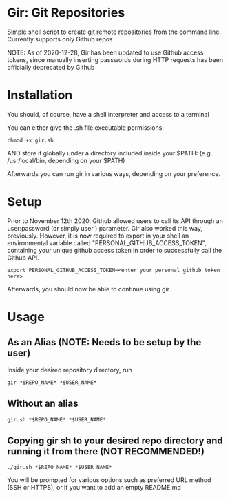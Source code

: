# Gir: Git Repositories

Simple shell script to create git remote repositories from the command line. Currently supports only Github repos

NOTE: As of 2020-12-28, Gir has been updated to use Github access tokens, since manually inserting passwords during HTTP requests has been officially deprecated by Github

# Installation

You should, of course, have a shell interpreter and access to a terminal

You can either give the .sh file executable permissions:

```
chmod +x gir.sh
```

AND store it globally under a directory included inside your $PATH: (e.g. /usr/local/bin, depending on your $PATH)

Afterwards you can run gir in various ways, depending on your preference.

# Setup

Prior to November 12th 2020, Github allowed users to call its API through an user:password (or simply user ) parameter. Gir also worked this way, previously. 
However, it is now required to export in your shell an environmental variable called "PERSONAL_GITHUB_ACCESS_TOKEN", containing your unique github access token
in order to successfully call the Github API.

```
export PERSONAL_GITHUB_ACCESS_TOKEN=<enter your personal github token here>
```

Afterwards, you should now be able to continue using gir

# Usage

## As an Alias (NOTE: Needs to be setup by the user)

Inside your desired repository directory, run

```
gir *$REPO_NAME* *$USER_NAME*
```

## Without an alias

```
gir.sh *$REPO_NAME* *$USER_NAME*
```

## Copying gir sh to your desired repo directory and running it from there (NOT RECOMMENDED!)

```
./gir.sh *$REPO_NAME* *$USER_NAME*
```

You will be prompted for various options such as preferred URL method (SSH or HTTPS), or if you want to add an empty README.md
